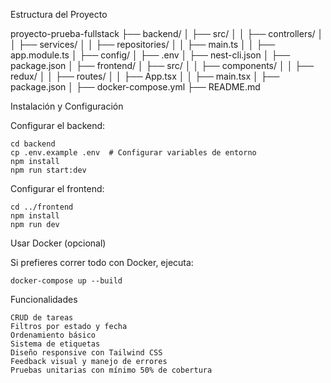  Estructura del Proyecto

 proyecto-prueba-fullstack
├── backend/
│   ├── src/
│   │   ├── controllers/
│   │   ├── services/
│   │   ├── repositories/
│   │   ├── main.ts
│   │   ├── app.module.ts
│   ├── config/
│   ├── .env
│   ├── nest-cli.json
│   ├── package.json
│
├── frontend/
│   ├── src/
│   │   ├── components/
│   │   ├── redux/
│   │   ├── routes/
│   │   ├── App.tsx
│   │   ├── main.tsx
│   ├── package.json
│
├── docker-compose.yml
├── README.md


 Instalación y Configuración

Configurar el backend:

    cd backend
    cp .env.example .env  # Configurar variables de entorno
    npm install
    npm run start:dev

Configurar el frontend:

    cd ../frontend
    npm install
    npm run dev


Usar Docker (opcional)

Si prefieres correr todo con Docker, ejecuta:

    docker-compose up --build




 Funcionalidades

    CRUD de tareas
    Filtros por estado y fecha
    Ordenamiento básico
    Sistema de etiquetas
    Diseño responsive con Tailwind CSS
    Feedback visual y manejo de errores
    Pruebas unitarias con mínimo 50% de cobertura